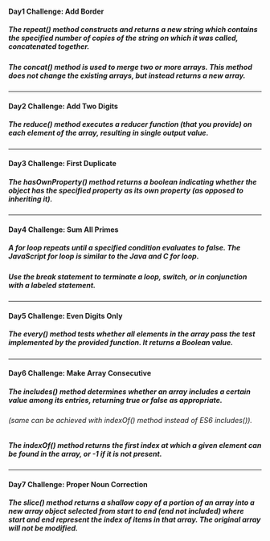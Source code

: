 #### Day1 Challenge: Add Border

##### The repeat() method constructs and returns a new string which contains the specified number of copies of the string on which it was called, concatenated together.

##### The concat() method is used to merge two or more arrays. This method does not change the existing arrays, but instead returns a new array.
___

#### Day2 Challenge: Add Two Digits

##### The reduce() method executes a reducer function (that you provide) on each element of the array, resulting in single output value.
___

#### Day3 Challenge: First Duplicate

##### The hasOwnProperty() method returns a boolean indicating whether the object has the specified property as its own property (as opposed to inheriting it).

___

#### Day4 Challenge: Sum All Primes

##### A for loop repeats until a specified condition evaluates to false. The JavaScript for loop is similar to the Java and C for loop.

##### Use the break statement to terminate a loop, switch, or in conjunction with a labeled statement.
___

#### Day5 Challenge: Even Digits Only

##### The every() method tests whether all elements in the array pass the test implemented by the provided function. It returns a Boolean value.
___

#### Day6 Challenge: Make Array Consecutive

##### The includes() method determines whether an array includes a certain value among its entries, returning true or false as appropriate.
###### (same can be achieved with indexOf() method instead of ES6 includes()).
##### The indexOf() method returns the first index at which a given element can be found in the array, or -1 if it is not present.
___

#### Day7 Challenge: Proper Noun Correction

##### The slice() method returns a shallow copy of a portion of an array into a new array object selected from start to end (end not included) where start and end represent the index of items in that array. The original array will not be modified.